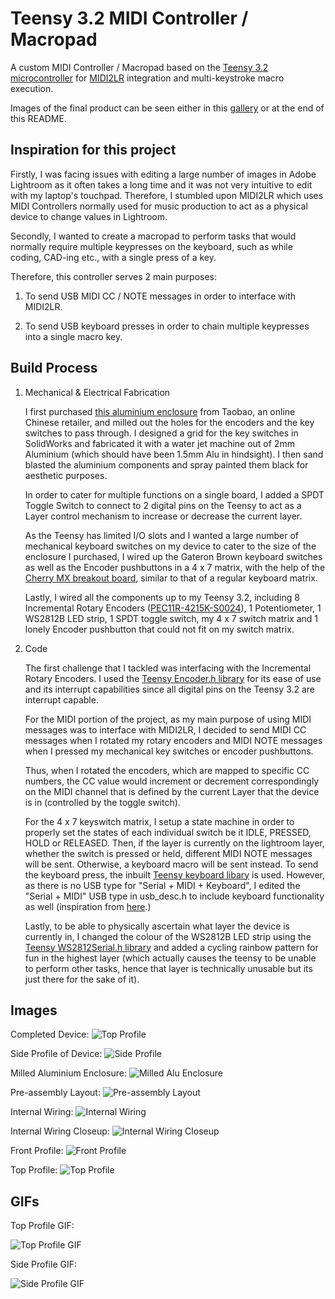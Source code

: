 # Teensy 3.2 MIDI Controller / Macropad
A custom MIDI Controller / Macropad based on the [Teensy 3.2 microcontroller](https://www.pjrc.com/store/teensy32.html) for [MIDI2LR](https://github.com/rsjaffe/MIDI2LR/) integration and multi-keystroke macro execution.

Images of the final product can be seen either in this [gallery](https://imgur.com/a/6ZGOYGf) or at the end of this README.

## Inspiration for this project

Firstly, I was facing issues with editing a large number of images in Adobe Lightroom as it often takes a long time and it was not very intuitive to edit with my laptop's touchpad. Therefore, I stumbled upon MIDI2LR which uses MIDI Controllers normally used for music production to act as a physical device to change values in Lightroom.

Secondly, I wanted to create a macropad to perform tasks that would normally require multiple keypresses on the keyboard, such as while coding, CAD-ing etc., with a single press of a key.


Therefore, this controller serves 2 main purposes:
1. To send USB MIDI CC / NOTE messages in order to interface with MIDI2LR.
  
2. To send USB keyboard presses in order to chain multiple keypresses into a single macro key.

## Build Process
1. Mechanical & Electrical Fabrication
   
    I first purchased [this aluminium enclosure](https://item.taobao.com/item.htm?id=542717489532&_u=t2dmg8j26111) from Taobao, an online Chinese retailer, and milled out the holes for the encoders and the key switches to pass through. I designed a grid for the key switches in SolidWorks and fabricated it with a water jet machine out of 2mm Aluminium (which should have been 1.5mm Alu in hindsight). I then sand blasted the aluminium components and spray painted them black for aesthetic purposes.

   In order to cater for multiple functions on a single board, I added a SPDT Toggle Switch to connect to 2 digital pins on the Teensy to act as a Layer control mechanism to increase or decrease the current layer.

   As the Teensy has limited I/O slots and I wanted a large number of mechanical keyboard switches on my device to cater to the size of the enclosure I purchased, I wired up the Gateron Brown keyboard switches as well as the Encoder pushbuttons in a 4 x 7 matrix, with the help of the [Cherry MX breakout board](https://learn.sparkfun.com/tutorials/cherry-mx-switch-breakout-hookup-guide), similar to that of a regular keyboard matrix.

   Lastly, I wired all the components up to my Teensy 3.2, including 8 Incremental Rotary Encoders ([PEC11R-4215K-S0024](http://sg.element14.com/webapp/wcs/stores/servlet/ProductDisplay?catalogId=10001&langId=65&urlRequestType=Base&partNumber=2663524&storeId=10191)), 1 Potentiometer, 1 WS2812B LED strip, 1 SPDT toggle switch, my 4 x 7 switch matrix and 1 lonely Encoder pushbutton that could not fit on my switch matrix.

2. Code
   
   The first challenge that I tackled was interfacing with the Incremental Rotary Encoders. I used the [Teensy Encoder.h library](https://www.pjrc.com/teensy/td_libs_Encoder.html) for its ease of use and its interrupt capabilities since all digital pins on the Teensy 3.2 are interrupt capable.

   For the MIDI portion of the project, as my main purpose of using MIDI messages was to interface with MIDI2LR, I decided to send MIDI CC messages when I rotated my rotary encoders and MIDI NOTE messages when I pressed my mechanical key switches or encoder pushbuttons.

   Thus, when I rotated the encoders, which are mapped to specific CC numbers, the CC value would increment or decrement correspondingly on the MIDI channel that is defined by the current Layer that the device is in (controlled by the toggle switch).

   For the 4 x 7 keyswitch matrix, I setup a state machine in order to properly set the states of each individual switch be it IDLE, PRESSED, HOLD or RELEASED. Then, if the layer is currently on the lightroom layer, whether the switch is pressed or held, different MIDI NOTE messages will be sent. Otherwise, a keyboard macro will be sent instead. To send the keyboard press, the inbuilt [Teensy keyboard libary](https://www.pjrc.com/teensy/td_keyboard.html) is used. However, as there is no USB type for "Serial + MIDI + Keyboard", I edited the "Serial + MIDI" USB type in usb_desc.h to include keyboard functionality as well (inspiration from [here](https://forum.pjrc.com/threads/23942-Using-Serial-and-MIDI-USB-types-at-the-same-time).)

   Lastly, to be able to physically ascertain what layer the device is currently in, I changed the colour of the WS2812B LED strip using the [Teensy WS2812Serial.h library](https://github.com/PaulStoffregen/WS2812Serial) and added a cycling rainbow pattern for fun in the highest layer (which actually causes the teensy to be unable to perform other tasks, hence that layer is technically unusable but its just there for the sake of it).

## Images
Completed Device:
![Top Profile](https://i.imgur.com/Psa645J.jpg)

Side Profile of Device:
![Side Profile](https://i.imgur.com/vnLoN1B.jpg)

Milled Aluminium Enclosure:
![Milled Alu Enclosure](https://i.imgur.com/TC5yx83.jpg)

Pre-assembly Layout:
![Pre-assembly Layout](https://i.imgur.com/biHaPxL.jpg)

Internal Wiring:
![Internal Wiring](https://i.imgur.com/1Cpjv54.jpg)

Internal Wiring Closeup:
![Internal Wiring Closeup](https://i.imgur.com/a4k7R1G.jpg)

Front Profile:
![Front Profile](https://i.imgur.com/oIkylop.jpg)

Top Profile:
![Top Profile](https://i.imgur.com/EcbCQ41.jpg)

## GIFs
Top Profile GIF:

![Top Profile GIF](https://thumbs.gfycat.com/SomeMelodicFlies-size_restricted.gif)

Side Profile GIF:

![Side Profile GIF](https://thumbs.gfycat.com/SolidMagnificentAcornbarnacle-size_restricted.gif)